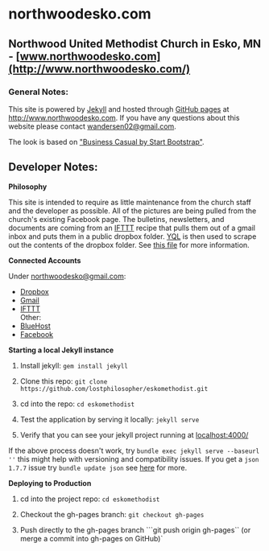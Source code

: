 # northwoodesko.com  
## Northwood United Methodist Church in Esko, MN - [www.northwoodesko.com](http://www.northwoodesko.com/)  

### General Notes:  

This site is powered by [Jekyll](http://jekyllrb.com/) and hosted through [GitHub pages](https://pages.github.com/)
at http://www.northwoodesko.com. If you have any questions about this website please contact wandersen02@gmail.com.

The look is based on ["Business Casual by Start Bootstrap"](https://startbootstrap.com/template-overviews/business-casual/).

## Developer Notes:

**Philosophy**  

This site is intended to require as little maintenance from the church staff and the developer as possible.
All of the pictures are being pulled from the church's existing Facebook page. The bulletins, newsletters,
and documents are coming from an [IFTTT](https://ifttt.com/recipes) recipe that pulls them out of a gmail
inbox and puts them in a public dropbox folder. [YQL](https://developer.yahoo.com/yql/console/) is then
used to scrape out the contents of the dropbox folder.
See [this file](https://github.com/lostphilosopher/eskomethodist/blob/master/assets/javascript/scrapeContent.js)
for more information.

**Connected Accounts**

Under northwoodesko@gmail.com:  
- [Dropbox](https://www.dropbox.com/)  
- [Gmail](https://mail.google.com)  
- [IFTTT](https://ifttt.com)  
Other:  
- [BlueHost](http://www.bluehost.com/)
- [Facebook](https://www.facebook.com/pages/Northwood-United-Methodist-Church-Esko-MN/113344768735604)

**Starting a local Jekyll instance**

1. Install jekyll: ```gem install jekyll```

2. Clone this repo: ```git clone https://github.com/lostphilosopher/eskomethodist.git```

3. cd into the repo: ```cd eskomethodist```

4. Test the application by serving it locally: ```jekyll serve```

5. Verify that you can see your jekyll project running at [localhost:4000/](http://localhost:4000/ "Localhost on port 4000")  

If the above process doesn't work, try ```bundle exec jekyll serve --baseurl ''``` this might help with versioning and compatibility issues. If you get a ```json 1.7.7``` issue try ```bundle update json``` see [here](http://stackoverflow.com/questions/29578142/how-to-install-json-gem-failed-to-build-gem-native-extensionmac-10-10) for more.  

**Deploying to Production**  

1. cd into the project repo: ```cd eskomethodist```

2. Checkout the gh-pages branch: ```git checkout gh-pages```

3. Push directly to the gh-pages branch ```git push origin gh-pages`` (or merge a commit into gh-pages on GitHub)`
